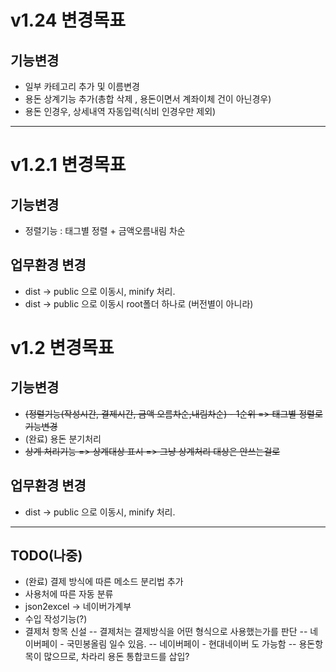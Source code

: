 # v1.24 변경목표
## 기능변경
- 일부 카테고리 추가 및 이름변경
- 용돈 상계기능 추가(총합 삭제 , 용돈이면서 계좌이체 건이 아닌경우)
- 용돈 인경우, 상세내역 자동입력(식비 인경우만 제외)

----


# v1.2.1 변경목표
## 기능변경
- 정렬기능 : 태그별 정렬 + 금액오름내림 차순

## 업무환경 변경
- dist -> public 으로 이동시, minify 처리.
- dist -> public 으로 이동시 root폴더 하나로 (버전별이 아니라)



# v1.2 변경목표
## 기능변경
- <del>(정렬기능(작성시간, 결제시간, 금액 오름차순,내림차순) - 1순위 => 태그별 정렬로 기능변경</del>
- (완료) 용돈 분기처리
- <del>상계 처리기능 => 상계대상 표시 => 그냥 상계처리 대상은 안쓰는걸로</del>

## 업무환경 변경
- dist -> public 으로 이동시, minify 처리.


----
## TODO(나중)
- (완료) 결제 방식에 따른 메소드 분리법 추가
- 사용처에 따른 자동 분류
- json2excel -> 네이버가계부
- 수입 작성기능(?)
- 결제처 항목 신설
-- 결제처는 결제방식을 어떤 형식으로 사용했는가를 판단
-- 네이버페이 - 국민봉올림 일수 있음.
-- 네이버페이 - 현대네이버 도 가능함
-- 용돈항목이 많으므로, 차라리 용돈 통합코드를 삽입?